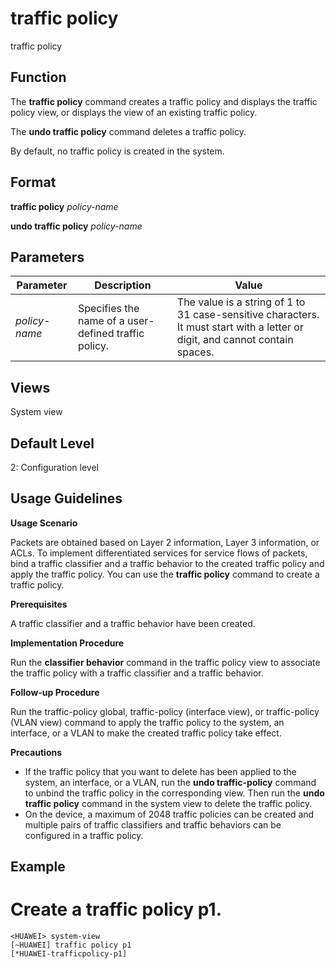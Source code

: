 traffic policy
==============

traffic policy

Function
--------



The **traffic policy** command creates a traffic policy and displays the traffic policy view, or displays the view of an existing traffic policy.

The **undo traffic policy** command deletes a traffic policy.



By default, no traffic policy is created in the system.


Format
------

**traffic policy** *policy-name*

**undo traffic policy** *policy-name*


Parameters
----------

| Parameter | Description | Value |
| --- | --- | --- |
| *policy-name* | Specifies the name of a user-defined traffic policy. | The value is a string of 1 to 31 case-sensitive characters. It must start with a letter or digit, and cannot contain spaces. |



Views
-----

System view


Default Level
-------------

2: Configuration level


Usage Guidelines
----------------

**Usage Scenario**

Packets are obtained based on Layer 2 information, Layer 3 information, or ACLs. To implement differentiated services for service flows of packets, bind a traffic classifier and a traffic behavior to the created traffic policy and apply the traffic policy. You can use the **traffic policy** command to create a traffic policy.

**Prerequisites**

A traffic classifier and a traffic behavior have been created.

**Implementation Procedure**

Run the **classifier behavior** command in the traffic policy view to associate the traffic policy with a traffic classifier and a traffic behavior.

**Follow-up Procedure**



Run the traffic-policy global, traffic-policy (interface view), or traffic-policy (VLAN view) command to apply the traffic policy to the system, an interface, or a VLAN to make the created traffic policy take effect.



**Precautions**

* If the traffic policy that you want to delete has been applied to the system, an interface, or a VLAN, run the **undo traffic-policy** command to unbind the traffic policy in the corresponding view. Then run the **undo traffic policy** command in the system view to delete the traffic policy.
* On the device, a maximum of 2048 traffic policies can be created and multiple pairs of traffic classifiers and traffic behaviors can be configured in a traffic policy.


Example
-------

# Create a traffic policy p1.
```
<HUAWEI> system-view
[~HUAWEI] traffic policy p1
[*HUAWEI-trafficpolicy-p1]

```